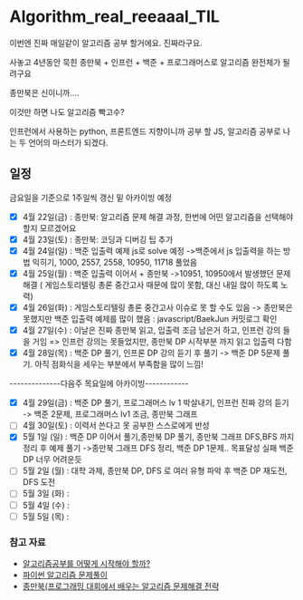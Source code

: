 # Algorithm_real_reeaaal_TIL

이번엔 진짜 매일같이 알고리즘 공부 할거에요.
진짜라구요.

사놓고 4년동안 묵힌 종만북 + 인프런 + 백준 + 프로그래머스로 알고리즘 완전체가 될려구요

종만북은 신이니까....

이것만 하면 나도 알고리즘 빡고수?

인프런에서 사용하는 python, 프론트엔드 지향이니까 공부 할 JS, 알고리즘 공부로 나는 두 언어의 마스터가 되겠다.

## 일정
금요일을 기준으로 1주일씩 갱신 밑 아카이빙 예정

- [x] 4월 22일(금) : 종만북: 알고리즘 문제 해결 과정, 한번에 어떤 알고리즘을 선택해야 할지 모르겠어요
- [x] 4월 23일(토) : 종만북: 코딩과 디버깅 팁 추가
- [x] 4월 24일(일) : 백준 입출력 예제 js로 solve 예정 ->백준에서 js 입출력을 하는 방법 익히기, 1000, 2557, 2558, 10950, 11718 풀었음
- [x] 4월 25일(월) : 백준 입출력 이어서 + 종만북 ->10951, 10950에서 발생했던 문제 해결 ( 게임스토리텔링 총론 중간고사 때문에 많이 못함, 대신 내일 많이 하도록 노력)
- [x] 4월 26일(화) : 게임스토리텔링 총론 중간고사 이슈로 못 할 수도 있음 -> 종만북은 못했지만 백준 입출력 예제를 많이 했음 : javascript/BaekJun 커밋로그 확인
- [x] 4월 27일(수) : 이날은 진짜 종만북 읽고, 입출력 조금 남은거 하고, 인프런 강의 들을 거임 => 인프런 강의는 못들었지만, 종만북 DP 시작부분 까지 읽고 입출력 다함
- [x] 4월 28일(목) : 백준 DP 풀기, 인프론 DP 강의 듣기 후 풀기 -> 백준 DP 5문제 풀기. 아직 점화식을 세우는 부분에서 부족함을 많이 느낌!

--------------다음주 목요일에 아카이빙------------

- [x] 4월 29일(금) : 백준 DP 풀기, 프로그래머스 lv 1 박살내기, 인프런 진짜 강의 듣기 -> 백준 2문제, 프로그래머스 lv1 조금, 종만북 그래프
- [ ] 4월 30일(토) : 이력서 쓴다고 못 공부한 스스로에게 반성 
- [x] 5월 1일 (일) : 백준 DP 이어서 풀기,종만북 DP 풀기, 종만북 그래프 DFS,BFS 까지 정리 후 예제 풀기 ->종만북 그래프 DFS 정리, 백준 DP 1문제.. 목표달성 실패 백준DP 너무 어려운듯
- [ ] 5월 2일 (월) : 대학 과제, 종만북 DP, DFS 로 여러 유형 파악 후 백준 DP 재도전, DFS 도전
- [ ] 5월 3일 (화) :
- [ ] 5월 4일 (수) :
- [ ] 5월 5일 (목) :
### 참고 자료
- [알고리즘공부를 어떻게 시작해야 할까?](https://steady-coding.tistory.com/260)
- [파이썬 알고리즘 문제풀이](https://inf.run/x7y1)
- [종만북(프로그래밍 대회에서 배우는 알고리즘 문제해결 전략](https://book.algospot.com/)
